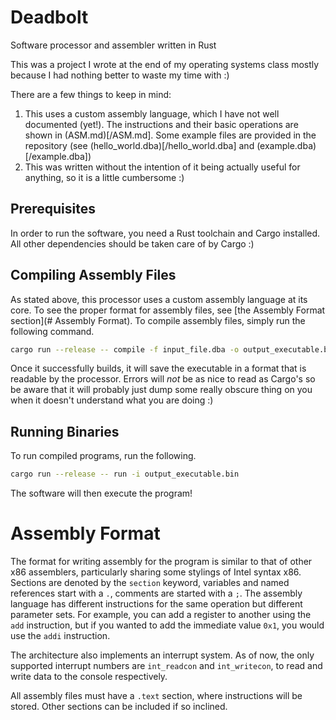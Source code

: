 # Deadbolt
Software processor and assembler written in Rust

This was a project I wrote at the end of my operating systems class mostly 
because I had nothing better to waste my time with :)

There are a few things to keep in mind:
1. This uses a custom assembly language, which I have not well documented (yet!). The instructions and their basic operations are shown in (ASM.md)[/ASM.md]. Some example files are provided in the repository (see (hello_world.dba)[/hello_world.dba] and (example.dba)[/example.dba])
2. This was written without the intention of it being actually useful for anything, so it is a little cumbersome :)

## Prerequisites
In order to run the software, you need a Rust toolchain and Cargo installed. All
other dependencies should be taken care of by Cargo :)

## Compiling Assembly Files
As stated above, this processor uses a custom assembly language at its core. To 
see the proper format for assembly files, see 
[the Assembly Format section](# Assembly Format). To compile assembly files, 
simply run the following command.

```sh
cargo run --release -- compile -f input_file.dba -o output_executable.bin
```

Once it successfully builds, it will save the executable in a format that is 
readable by the processor. Errors will *not* be as nice to read as Cargo's so be
aware that it will probably just dump some really obscure thing on you when it 
doesn't understand what you are doing :)

## Running Binaries
To run compiled programs, run the following.

```sh
cargo run --release -- run -i output_executable.bin
```

The software will then execute the program!



# Assembly Format
The format for writing assembly for the program is similar to that of other x86 
assemblers, particularly sharing some stylings of Intel syntax x86. Sections are 
denoted by the `section` keyword, variables and named references start with a 
`.`, comments are started with a `;`. The assembly language has different 
instructions for the same operation but different parameter sets. For example, 
you can add a register to another using the `add` instruction, but if you wanted 
to add the immediate value `0x1`, you would use the `addi` instruction.

The architecture also implements an interrupt system. As of now, the only 
supported interrupt numbers are `int_readcon` and `int_writecon`, to read and
write data to the console respectively. 

All assembly files must have a `.text` section, where instructions will be 
stored. Other sections can be included if so inclined.